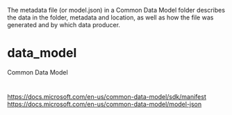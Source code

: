 The metadata file (or model.json) in a Common Data Model folder describes the data in the folder, metadata and location, as well as how the file was generated and by which data producer.


# data_model
Common Data Model 

# 
https://docs.microsoft.com/en-us/common-data-model/sdk/manifest 
https://docs.microsoft.com/en-us/common-data-model/model-json
